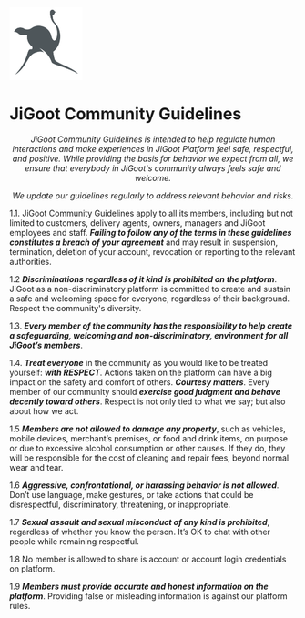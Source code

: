 <img src="https://github.com/Dlvnkenye/terms/blob/main/logo520.png" width="128" height="128">

# JiGoot Community Guidelines

*<p align="center">JiGoot Community Guidelines is intended to help regulate human interactions and make experiences in JiGoot Platform feel safe, respectful, and positive. While providing the basis for behavior we expect from all,  we ensure that everybody in JiGoot's community always feels safe and welcome.</p>*
*<p align="center"> We update our guidelines regularly to address relevant behavior and risks.</p>*


1.1. JiGoot Community Guidelines apply to all its members, including but not limited to customers, delivery agents, owners, managers and JiGoot employees and staff. ***Failing to follow any of the terms in these guidelines constitutes a breach of your agreement*** and may result in suspension, termination, deletion of your account, revocation or reporting to the relevant authorities.


1.2 ***Discriminations regardless of it kind is prohibited on the platform***. JiGoot as a non-discriminatory platform is committed to create and sustain a safe and welcoming space for everyone, regardless of their background. Respect the community's diversity.

1.3. ***Every member of the community has the responsibility to help create a safeguarding, welcoming and non-discriminatory,  environment for all JiGoot’s members***.

1.4. ***Treat everyone*** in the community as you would like to be treated yourself: ***with RESPECT***. Actions taken on the platform can have a big impact on the safety and comfort of others. ***Courtesy matters***. Every member of our community should ***exercise good judgment and behave decently toward others***. Respect is not only tied to what we say; but also about how we act.


1.5 ***Members are not allowed to damage any property***, such as vehicles, mobile devices, merchant’s premises, or food and drink items, on purpose or due to excessive alcohol consumption or other causes. If they do, they will be responsible for the cost of cleaning and repair fees, beyond normal wear and tear.

1.6  ***Aggressive, confrontational, or harassing behavior is not allowed***. Don’t use language, make gestures, or take actions that could be disrespectful, discriminatory, threatening, or
inappropriate.

1.7 ***Sexual assault and sexual misconduct of any kind is prohibited***, regardless of whether you know the person. It’s OK to chat with other people while remaining respectful. 

1.8 No member is allowed to share is account or account login credentials on platform.

1.9 ***Members must provide accurate and honest information on the platform***. Providing false or misleading information is against our platform rules. 


